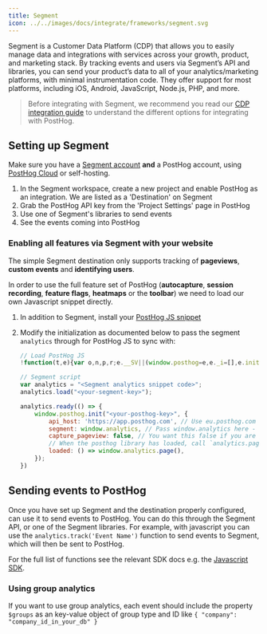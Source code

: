```yaml
---
title: Segment
icon: ../../images/docs/integrate/frameworks/segment.svg
---
```


Segment is a Customer Data Platform (CDP) that allows you to easily manage data and integrations with services across your growth, product, and marketing stack. By tracking events and users via Segment’s API and libraries, you can send your product’s data to all of your analytics/marketing platforms, with minimal instrumentation code. They offer support for most platforms, including iOS, Android, JavaScript, Node.js, PHP, and more.

> Before integrating with Segment, we recommend you read our [CDP integration guide](/docs/integrate/cdp) to understand the different options for integrating with PostHog.

## Setting up Segment

Make sure you have a [Segment account](https://segment.com/docs/#getting-started) **and** a PostHog account, using [PostHog Cloud](https://app.posthog.com/signup) or self-hosting.

1. In the Segment workspace, create a new project and enable PostHog as an integration. We are listed as a 'Destination' on Segment
2. Grab the PostHog API key from the 'Project Settings' page in PostHog
3. Use one of Segment's libraries to send events
4. See the events coming into PostHog


### Enabling all features via Segment with your website

The simple Segment destination only supports tracking of **pageviews**, **custom events** and **identifying users**.

In order to use the full feature set of PostHog (**autocapture**, **session recording**, **feature flags**, **heatmaps** or the **toolbar**) we need to load our own Javascript snippet directly.

1. In addition to Segment, install your [PostHog JS snippet](/docs/integrate/client/js#installation)
2. Modify the initialization as documented below to pass the segment `analytics` through for PostHog JS to sync with:

    ```js
    // Load PostHog JS
    !function(t,e){var o,n,p,r;e.__SV||(window.posthog=e,e._i=[],e.init=function(i,s,a){function g(t,e){var o=e.split(".");2==o.length&&(t=t[o[0]],e=o[1]),t[e]=function(){t.push([e].concat(Array.prototype.slice.call(arguments,0)))}}(p=t.createElement("script")).type="text/javascript",p.async=!0,p.src=s.api_host+"/static/array.js",(r=t.getElementsByTagName("script")[0]).parentNode.insertBefore(p,r);var u=e;for(void 0!==a?u=e[a]=[]:a="posthog",u.people=u.people||[],u.toString=function(t){var e="posthog";return"posthog"!==a&&(e+="."+a),t||(e+=" (stub)"),e},u.people.toString=function(){return u.toString(1)+".people (stub)"},o="capture identify alias people.set people.set_once set_config register register_once unregister opt_out_capturing has_opted_out_capturing opt_in_capturing reset isFeatureEnabled onFeatureFlags getFeatureFlag getFeatureFlagPayload reloadFeatureFlags group updateEarlyAccessFeatureEnrollment getEarlyAccessFeatures getActiveMatchingSurveys getSurveys".split(" "),n=0;n<o.length;n++)g(u,o[n]);e._i.push([i,s,a])},e.__SV=1)}(document,window.posthog||[]);

    // Segment script
    var analytics = "<Segment analytics snippet code>"; 
    analytics.load("<your-segment-key>");

    analytics.ready(() => {
        window.posthog.init("<your-posthog-key>", {
            api_host: 'https://app.posthog.com', // Use eu.posthog.com for EU instances
            segment: window.analytics, // Pass window.analytics here - NOTE: `window.` is important
            capture_pageview: false, // You want this false if you are going to use segment's `analytics.page()` for pageviews
            // When the posthog library has loaded, call `analytics.page()` explicitly.
            loaded: () => window.analytics.page(),
        });
    })
    ```


## Sending events to PostHog

Once you have set up Segment and the destination properly configured, can use it to send events to PostHog. You can do this through the Segment API, or one of the Segment libraries. For example, with javascript you can use the `analytics.track('Event Name')` function to send events to Segment, which will then be sent to PostHog.

For the full list of functions see the relevant SDK docs e.g. the [Javascript SDK](https://segment.com/docs/connections/sources/catalog/libraries/website/javascript/).

### Using group analytics

If you want to use group analytics, each event should include the property `$groups` as an key-value object of group type and ID like `{ "company": "company_id_in_your_db" }`